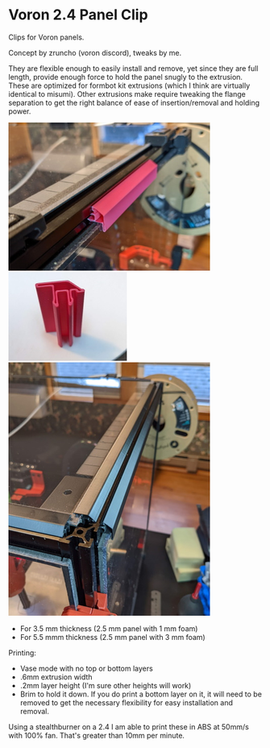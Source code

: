 
# Voron 2.4 Panel Clip
Clips for Voron panels.

Concept by zruncho (voron discord), tweaks by me.

They are flexible enough to easily install and remove, yet since they are full length, provide enough force to hold the panel snugly to the extrusion. These are optimized for formbot kit extrusions (which I think are virtually identical to misumi). Other extrusions make require tweaking the flange separation to get the right balance of ease of insertion/removal and holding power.

![1](pics/prototype2.jpg)
![2](pics/profile2.jpg)
![3](pics/installed.jpg)

* For 3.5 mm thickness (2.5 mm panel with 1 mm foam)
* For 5.5 mmm thickness (2.5 mm panel with 3 mm foam)


Printing:
- Vase mode with no top or bottom layers
- .6mm extrusion width
- .2mm layer height (I'm sure other heights will work)
- Brim to hold it down. If you do print a bottom layer on it, it will need to be removed to get the necessary flexibility for easy installation and removal.

Using a stealthburner on a 2.4 I am able to print these in ABS at 50mm/s with 100% fan. That's greater than 10mm per minute.


